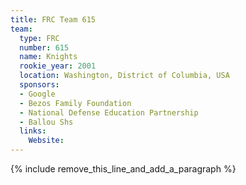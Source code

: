 ```yaml
---
title: FRC Team 615
team:
  type: FRC
  number: 615
  name: Knights
  rookie_year: 2001
  location: Washington, District of Columbia, USA
  sponsors:
  - Google
  - Bezos Family Foundation
  - National Defense Education Partnership
  - Ballou Shs
  links:
    Website:
---
```


{% include remove_this_line_and_add_a_paragraph %}